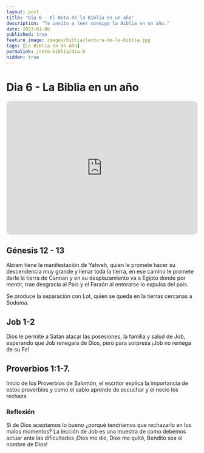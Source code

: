 ```yaml
---
layout: post
title: "Dia 6 - El Reto de la Biblia en un año"
description: "Te invito a leer conmigo la Biblia en un año."
date: 2023-01-06
published: true
feature_image: images/biblia/lectura-de-la-biblia.jpg
tags: [La Biblia en Un Año]
permalink: /reto-biblia/dia-6
hidden: true
---
```


# Dia 6 - La Biblia en un año

<iframe style="border-radius:12px" src="https://open.spotify.com/embed/episode/4Fc8n1XxHFYkVc1jTeGMwe?utm_source=generator" width="100%" height="352" frameBorder="0" allowfullscreen="" allow="autoplay; clipboard-write; encrypted-media; fullscreen; picture-in-picture" loading="lazy"></iframe>

## Génesis 12 - 13
Abram tiene la manifestación de Yahveh, quien le promete hacer su descendencia muy grande y llenar toda la tierra, en ese camino le promete darle la tierra de Cannan y en su desplazamiento va a Egipto donde por mentir, trae desgracia al Pais y el Faraón al enterarse lo expulsa del pais.

Se produce la separación con Lot, quien se queda en la tierras cercanas a Sodoma.

## Job 1-2
Dios le permite a Satán atacar las posesiones, la familia y salud de Job, esperando que Job renegara de Dios, pero para sorpresa ¡Job no reniega de su Fe!

## Proverbios 1:1-7.
Inicio de los Proverbios de Salomón, el escritor explica la importancia de estos proverbios y como el sabio aprende de escuchar y el necio los rechaza

### Reflexión
Si de Dios aceptamos lo bueno ¿porqué tendriamos que rechazarlo en los malos momentos? La lección de Job es una muestra de como debemos actuar ante las dificultades ¡Dios me dio, Dios me quitó, Bendito sea el nombre de Dios!